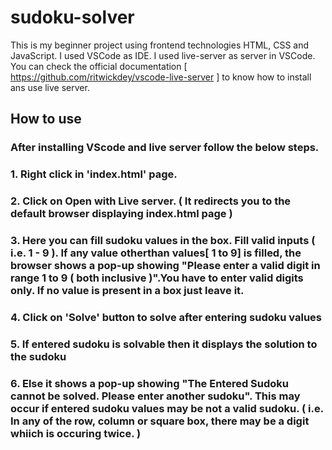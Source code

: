 # sudoku-solver
This is my beginner project using frontend technologies HTML, CSS and JavaScript.
I used VSCode as IDE. I used live-server as server in VSCode. You can check the official documentation [ https://github.com/ritwickdey/vscode-live-server ] to know how to install ans use live server.

## How to use
### After installing VScode and live server follow the below steps.
  ### 1. Right click in 'index.html' page.
  ### 2. Click on Open with Live server. ( It redirects you to the default browser displaying index.html page )
  ### 3. Here you can fill sudoku values in the box. Fill valid inputs ( i.e. 1 - 9 ). If any value otherthan values[ 1 to 9] is filled, the browser shows a pop-up showing "Please enter a valid digit in range 1 to 9 ( both inclusive )".You have to enter valid digits only.  If no value is present in a box just leave it.
  ### 4. Click on 'Solve' button to solve after entering sudoku values
  ### 5. If entered sudoku is solvable then it displays the solution to the sudoku
  ### 6. Else it shows a pop-up showing "The Entered Sudoku cannot be solved. Please enter another sudoku". This may occur if entered sudoku values may be not a valid sudoku. ( i.e. In any of the row, column or square box, there may be a digit whiich is occuring twice. )

